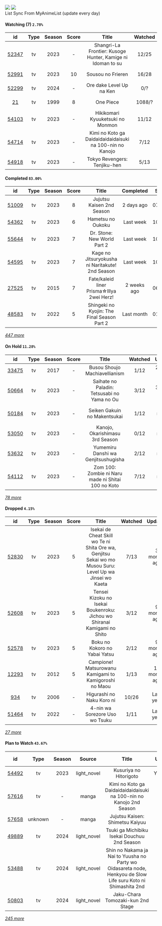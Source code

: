 [![](https://img.shields.io/badge/MyAnimeList-2E51A2?logo=MyAnimeList&logoColor=FFFFFF&style=flat)](https://myanimelist.net/profile/Faelayis)
[![](https://img.shields.io/badge/Anilist-02A9FF?logo=AniList&logoColor=FFFFFF&style=flat)](https://anilist.co/user/Faelayis/)<br>
List Sync From MyAnimeList (update every day)

#### Watching (7) ``2.78%``

|                      id                      | Type | Season | Score |                            Title                           | Watched |   Updated   | Start Date |
| :------------------------------------------: | :--: | :----: | :---: | :--------------------------------------------------------: | :-----: | :---------: | :--------: |
| [52347](https://myanimelist.net/anime/52347) |  tv  |  2023  |   -   | Shangri-La Frontier: Kusoge Hunter, Kamige ni Idoman to su |  12/25  |  Yesterday  | 12/30/2023 |
| [52991](https://myanimelist.net/anime/52991) |  tv  |  2023  |   10  |                      Sousou no Frieren                     |  16/28  |  6 days ago | 12/15/2023 |
| [52299](https://myanimelist.net/anime/52299) |  tv  |  2024  |   -   |                  Ore dake Level Up na Ken                  |   0/?   |  6 days ago | 01/07/2024 |
|    [21](https://myanimelist.net/anime/21)    |  tv  |  1999  |   8   |                          One Piece                         |  1088/? |  Last week  | 01/01/2013 |
| [54103](https://myanimelist.net/anime/54103) |  tv  |  2023  |   -   |              Hikikomari Kyuuketsuki no Monmon              |  11/12  |  Last week  | 10/08/2023 |
| [54714](https://myanimelist.net/anime/54714) |  tv  |  2023  |   -   |  Kimi no Koto ga Daidaidaidaidaisuki na 100-nin no Kanojo  |   7/12  | 2 weeks ago | 12/06/2023 |
| [54918](https://myanimelist.net/anime/54918) |  tv  |  2023  |   -   |                Tokyo Revengers: Tenjiku-hen                |   5/13  |  Last month | 10/04/2023 |

*[](https://github.com/Faelayis/MyAnimeList-History/blob/master/List/Anime/watching.md)*

#### Completed ``83.00%``

|                      id                      |    Type    | Season | Score |                                                   Title                                                   |   Completed   | Start Date | Finish Date |
| :------------------------------------------: | :--------: | :----: | :---: | :-------------------------------------------------------------------------------------------------------: | :-----------: | :--------: | :---------: |
| [51009](https://myanimelist.net/anime/51009) |     tv     |  2023  |   8   |                                         Jujutsu Kaisen 2nd Season                                         |   2 days ago  | 07/08/2023 |  12/29/2023 |
| [54362](https://myanimelist.net/anime/54362) |     tv     |  2023  |   6   |                                             Hametsu no Oukoku                                             |   Last week   | 10/16/2023 |  12/24/2023 |
| [55644](https://myanimelist.net/anime/55644) |     tv     |  2023  |   7   |                                        Dr. Stone: New World Part 2                                        |   Last week   | 10/13/2023 |  12/23/2023 |
| [54595](https://myanimelist.net/anime/54595) |     tv     |  2023  |   7   |                              Kage no Jitsuryokusha ni Naritakute! 2nd Season                              |   Last week   | 10/04/2023 |  12/23/2023 |
| [27525](https://myanimelist.net/anime/27525) |     tv     |  2015  |   7   |                                 Fate/kaleid liner Prisma☆Illya 2wei Herz!                                 |  2 weeks ago  | 06/11/2023 |  12/17/2023 |
| [48583](https://myanimelist.net/anime/48583) |     tv     |  2022  |   5   |                                Shingeki no Kyojin: The Final Season Part 2                                |   Last month  | 01/28/2022 |  11/08/2023 |


*[447 more](https://github.com/Faelayis/MyAnimeList-History/blob/master/List/Anime/completed.md)*

#### On Hold ``11.28%``

|                      id                      |   Type  | Season | Score |                                                     Title                                                    | Watched |    Updated    | Start Date |
| :------------------------------------------: | :-----: | :----: | :---: | :----------------------------------------------------------------------------------------------------------: | :-----: | :-----------: | :--------: |
| [33475](https://myanimelist.net/anime/33475) |    tv   |  2017  |   -   |                                         Busou Shoujo Machiavellianism                                        |   1/12  |  2 weeks ago  | 12/16/2023 |
| [50664](https://myanimelist.net/anime/50664) |    tv   |  2023  |   -   |                                  Saihate no Paladin: Tetsusabi no Yama no Ou                                 |   3/12  |  3 weeks ago  | 10/08/2023 |
| [50184](https://myanimelist.net/anime/50184) |    tv   |  2023  |   -   |                                         Seiken Gakuin no Makentsukai                                         |   1/12  |  2 months ago | 10/05/2023 |
| [53050](https://myanimelist.net/anime/53050) |    tv   |  2023  |   -   |                                        Kanojo, Okarishimasu 3rd Season                                       |   0/12  |  2 months ago | 07/15/2023 |
| [53632](https://myanimelist.net/anime/53632) |    tv   |  2023  |   -   |                                      Yumemiru Danshi wa Genjitsushugisha                                     |   2/12  |  4 months ago | 07/11/2023 |
| [54112](https://myanimelist.net/anime/54112) |    tv   |  2023  |   -   |                              Zom 100: Zombie ni Naru made ni Shitai 100 no Koto                              |   7/12  |  3 months ago | 07/09/2023 |


*[78 more](https://github.com/Faelayis/MyAnimeList-History/blob/master/List/Anime/on_hold.md)*

#### Dropped ``4.15%``

|                      id                      | Type | Season | Score |                                                   Title                                                   | Watched |    Updated    | Start Date |
| :------------------------------------------: | :--: | :----: | :---: | :-------------------------------------------------------------------------------------------------------: | :-----: | :-----------: | :--------: |
| [52830](https://myanimelist.net/anime/52830) |  tv  |  2023  |   5   | Isekai de Cheat Skill wo Te ni Shita Ore wa, Genjitsu Sekai wo mo Musou Suru: Level Up wa Jinsei wo Kaeta |   7/13  |  3 months ago | 04/04/2023 |
| [52608](https://myanimelist.net/anime/52608) |  tv  |  2023  |   5   |                  Tensei Kizoku no Isekai Boukenroku: Jichou wo Shiranai Kamigami no Shito                 |   3/12  |  9 months ago | 04/03/2023 |
| [52578](https://myanimelist.net/anime/52578) |  tv  |  2023  |   5   |                                       Boku no Kokoro no Yabai Yatsu                                       |   2/12  |  9 months ago | 04/02/2023 |
| [12293](https://myanimelist.net/anime/12293) |  tv  |  2012  |   5   |                           Campione! Matsurowanu Kamigami to Kamigoroshi no Maou                           |   1/13  | 10 months ago | 03/20/2023 |
|   [934](https://myanimelist.net/anime/934)   |  tv  |  2006  |   -   |                                         Higurashi no Naku Koro ni                                         |  10/26  |   Last year   | 12/23/2022 |
| [51464](https://myanimelist.net/anime/51464) |  tv  |  2022  |   -   |                                       4-nin wa Sorezore Uso wo Tsuku                                      |   1/11  |   Last year   | 10/16/2022 |


*[27 more](https://github.com/Faelayis/MyAnimeList-History/blob/master/List/Anime/dropped.md)*

#### Plan to Watch ``43.67%``

|                      id                      |    Type    | Season |    Source    |                                                        Title                                                        |    Updated    | Plan Start Date |
| :------------------------------------------: | :--------: | :----: | :----------: | :-----------------------------------------------------------------------------------------------------------------: | :-----------: | :-------------: |
| [54492](https://myanimelist.net/anime/54492) |     tv     |  2023  |  light_novel |                                                Kusuriya no Hitorigoto                                               |   Yesterday   |        -        |
| [57616](https://myanimelist.net/anime/57616) |     tv     |    -   |     manga    |                         Kimi no Koto ga Daidaidaidaidaisuki na 100-nin no Kanojo 2nd Season                         |   2 days ago  |        -        |
| [57658](https://myanimelist.net/anime/57658) |   unknown  |    -   |     manga    |                                           Jujutsu Kaisen: Shimetsu Kaiyuu                                           |   2 days ago  |        -        |
| [49889](https://myanimelist.net/anime/49889) |     tv     |  2024  |  light_novel |                                     Tsuki ga Michibiku Isekai Douchuu 2nd Season                                    |   6 days ago  |    01/08/2024   |
| [53488](https://myanimelist.net/anime/53488) |     tv     |  2024  |  light_novel |    Shin no Nakama ja Nai to Yuusha no Party wo Oidasareta node, Henkyou de Slow Life suru Koto ni Shimashita 2nd    |   6 days ago  |    01/07/2024   |
| [50803](https://myanimelist.net/anime/50803) |     tv     |  2024  |  light_novel |                                          Jaku-Chara Tomozaki-kun 2nd Stage                                          |   6 days ago  |    01/03/2024   |


*[245 more](https://github.com/Faelayis/MyAnimeList-History/blob/master/List/Anime/plan_to_watch.md)*
